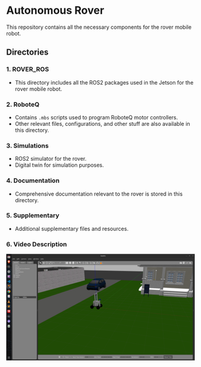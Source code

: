 # Autonomous Rover

This repository contains all the necessary components for the rover mobile robot.

## Directories

### 1. ROVER_ROS
   - This directory includes all the ROS2 packages used in the Jetson for the rover mobile robot.

### 2. RoboteQ
   - Contains `.mbs` scripts used to program RoboteQ motor controllers.
   - Other relevant files, configurations, and other stuff are also available in this directory.

### 3. Simulations
   - ROS2 simulator for the rover.
   - Digital twin for simulation purposes.

### 4. Documentation
   - Comprehensive documentation relevant to the rover is stored in this directory.

### 5. Supplementary
   - Additional supplementary files and resources.
   
### 6. Video Description
[![Video Thumbnail](Simulations/src/rover_simulation/rover_description/images/rover_robot.png)](https://www.youtube.com/watch?v=BaKeS3Aeugk)



